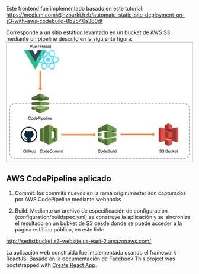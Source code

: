 Este frontend fue implementado basado en este tutorial: https://medium.com/@hzburki.hzb/automate-static-site-deployment-on-s3-with-aws-codebuild-8b2546a360df

Corresponde a un sitio estático levantado en un bucket de AWS S3 mediante un pipeline descrito en la siguiente figura:
![Alt text](frontend.png)

## AWS CodePipeline aplicado

1. Commit: los commits nuevos en la rama origin/master son capturados por AWS CodePipeline mediante webhooks

2. Build: Mediante un archivo de especificación de configuración (configuration/buildspec.yml) se construye la aplicación y se sincroniza el resultado en un bubket de S3 desde donde se puede acceder a la página estática pública, en este link:

http://sedistbucket.s3-website.us-east-2.amazonaws.com/

La aplicación web construida fue implementada usando el framework ReactJS. Basado en la documentación de Facebook
This project was bootstrapped with [Create React App](https://github.com/facebook/create-react-app).

